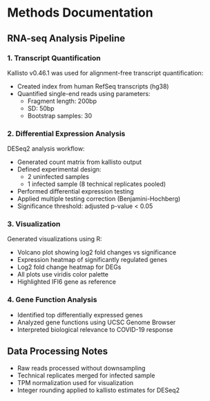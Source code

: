 # Methods Documentation

## RNA-seq Analysis Pipeline

### 1. Transcript Quantification
Kallisto v0.46.1 was used for alignment-free transcript quantification:
- Created index from human RefSeq transcripts (hg38)
- Quantified single-end reads using parameters:
  - Fragment length: 200bp
  - SD: 50bp
  - Bootstrap samples: 30

### 2. Differential Expression Analysis
DESeq2 analysis workflow:
- Generated count matrix from kallisto output
- Defined experimental design:
  - 2 uninfected samples
  - 1 infected sample (8 technical replicates pooled)
- Performed differential expression testing
- Applied multiple testing correction (Benjamini-Hochberg)
- Significance threshold: adjusted p-value < 0.05

### 3. Visualization
Generated visualizations using R:
- Volcano plot showing log2 fold changes vs significance
- Expression heatmap of significantly regulated genes
- Log2 fold change heatmap for DEGs
- All plots use viridis color palette
- Highlighted IFI6 gene as reference

### 4. Gene Function Analysis
- Identified top differentially expressed genes
- Analyzed gene functions using UCSC Genome Browser
- Interpreted biological relevance to COVID-19 response

## Data Processing Notes
- Raw reads processed without downsampling
- Technical replicates merged for infected sample
- TPM normalization used for visualization
- Integer rounding applied to kallisto estimates for DESeq2
